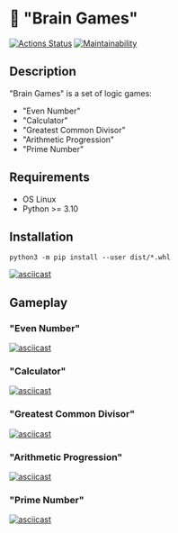 # :brain: **"Brain Games"**
[![Actions Status](https://github.com/ithemask/python-project-49/workflows/hexlet-check/badge.svg)](https://github.com/ithemask/python-project-49/actions)
[![Maintainability](https://api.codeclimate.com/v1/badges/8bde0a254c3c59ad4006/maintainability)](https://codeclimate.com/github/ithemask/python-project-49/maintainability)
## Description
"Brain Games" is a set of logic games:
  + "Even Number"
  + "Calculator"
  + "Greatest Common Divisor"
  + "Arithmetic Progression"
  + "Prime Number"
## Requirements
  + OS Linux
  + Python >= 3.10
## Installation
```
python3 -m pip install --user dist/*.whl
```
[![asciicast](https://asciinema.org/a/dsgQhIHSBt0EnMs4SCWUqt8mn.svg)](https://asciinema.org/a/dsgQhIHSBt0EnMs4SCWUqt8mn)
## Gameplay
### "Even Number"
[![asciicast](https://asciinema.org/a/LJUjIeJVqEnmihwpWfYfxGGYp.svg)](https://asciinema.org/a/LJUjIeJVqEnmihwpWfYfxGGYp)
### "Calculator"
[![asciicast](https://asciinema.org/a/K0ZTrrkDQfZ2u18JGfIOT7VFd.svg)](https://asciinema.org/a/K0ZTrrkDQfZ2u18JGfIOT7VFd)
### "Greatest Common Divisor"
[![asciicast](https://asciinema.org/a/3j1C8elfSfzZfIajZmYnN9wc7.svg)](https://asciinema.org/a/3j1C8elfSfzZfIajZmYnN9wc7)
### "Arithmetic Progression"
[![asciicast](https://asciinema.org/a/6gZjYn0QLhpzluN3isZwPZ5jP.svg)](https://asciinema.org/a/6gZjYn0QLhpzluN3isZwPZ5jP)
### "Prime Number"
[![asciicast](https://asciinema.org/a/v7NzUuNL7gwDgIzlbavXQ3iPP.svg)](https://asciinema.org/a/v7NzUuNL7gwDgIzlbavXQ3iPP)

